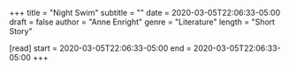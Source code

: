 +++
title = "Night Swim"
subtitle = ""
date = 2020-03-05T22:06:33-05:00
draft = false
author = "Anne Enright"
genre = "Literature"
length = "Short Story"

[read]
  start = 2020-03-05T22:06:33-05:00
  end = 2020-03-05T22:06:33-05:00
+++
